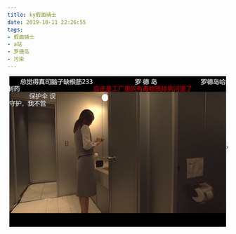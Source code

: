 ```yaml
---
title: ky假面骑士
date: 2019-10-11 22:26:55
tags:
- 假面骑士
- a站
- 罗德岛
- 污染
---
```

![](2019-10-11-22-26/01.png)
